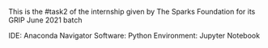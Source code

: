 This is the #task2 of the internship given by The Sparks Foundation for its GRIP June 2021 batch

IDE: Anaconda Navigator
Software: Python
Environment: Jupyter Notebook

